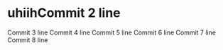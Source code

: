 # uhiihCommit 2 line
Commit 3 line
Commit 4 line
Commit 5 line
Commit 6 line
Commit 7 line
Commit 8 line
